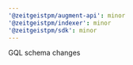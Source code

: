 ```yaml
---
'@zeitgeistpm/augment-api': minor
'@zeitgeistpm/indexer': minor
'@zeitgeistpm/sdk': minor
---
```


GQL schema changes
